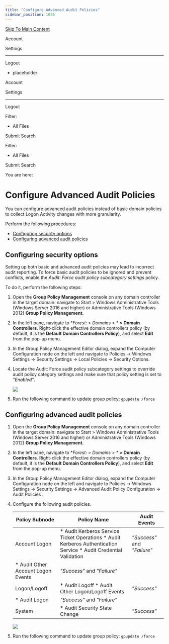 ```yaml
---
title: "Configure Advanced Audit Policies"
sidebar_position: 1036
---
```


[Skip To Main Content](#)

Account

Settings

---

Logout

* placeholder

Account

Settings

---

Logout

Filter: 

* All Files

Submit Search

Filter: 

* All Files

Submit Search

You are here:

# Configure Advanced Audit Policies

You can configure advanced audit policies instead of basic domain policies to collect Logon Activity changes with more granularity.

Perform the following procedures:

* [Configuring security options](#Config_security_options "Configuring security options")
* [Configuring advanced audit policies](#Config_Advanced_Policies "Configuring advanced audit policies")

## Configuring security options

Setting up both basic and advanced audit policies may lead to incorrect audit reporting. To force basic audit policies to be ignored and prevent conflicts, enable the *Audit: Force audit policy subcategory settings* policy.

To do it, perform the following steps:

1. Open the **Group Policy Management** console on any domain controller in the target domain: navigate to Start \> Windows Administrative Tools (Windows Server 2016 and higher) or Administrative Tools (Windows 2012) **Group Policy Management.**
2. In the left pane, navigate to **Forest:  \> Domains \> \** **\> Domain Controllers**. Right-click the effective domain controllers policy (by default, it is the **Default Domain Controllers Policy**), and select **Edit** from the pop-up menu.
3. In the Group Policy Management Editor dialog, expand the Computer Configuration node on the left and navigate to Policies → Windows Settings → Security Settings → Local Policies → Security Options.
4. Locate the Audit: Force audit policy subcategory settings to override audit policy category settings and make sure that policy setting is set to *"Enabled"*.

   ![](../static/img/Auditor/Images/Auditor/ManualConfig/ManualConfig_AD_NLA_Audit_Force_WinServer2016.png)
5. Run the following command to update group policy: `gpupdate /force`

## Configuring advanced audit policies

1. Open the **Group Policy Management** console on any domain controller in the target domain: navigate to Start \> Windows Administrative Tools (Windows Server 2016 and higher) or Administrative Tools (Windows 2012) **Group Policy Management.**
2. In the left pane, navigate to **Forest:  \> Domains \> \** **\> Domain Controllers**. Right-click the effective domain controllers policy (by default, it is the **Default Domain Controllers Policy**), and select **Edit** from the pop-up menu.
3. In the Group Policy Management Editor dialog, expand the Computer Configuration node on the left and navigate to Policies → Windows Settings → Security Settings → Advanced Audit Policy Configuration → Audit Policies .
4. Configure the following audit policies.

   | Policy Subnode | Policy Name | Audit Events |
   | --- | --- | --- |
   | Account Logon | * Audit Kerberos Service Ticket Operations * Audit Kerberos Authentication Service * Audit Credential Validation | *"Success"* and *"Failure"* |
   | * Audit Other Account Logon Events | *"Success"* and *"Failure"* |
   | Logon/Logoff | * Audit Logoff * Audit Other Logon/Logoff Events | *"Success"* |
   | * Audit Logon | *"Success"* and *"Failure"* |
   | System | * Audit Security State Change | *"Success"* |

   ![](../static/img/Auditor/Images/Auditor/ManualConfig/ManualConfig_NLA_AdvPol2016.png)
5. Run the following command to update group policy: `gpupdate /force`